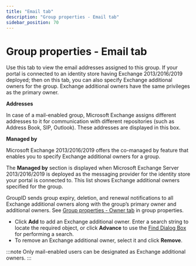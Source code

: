 ```yaml
---
title: "Email tab"
description: "Group properties - Email tab"
sidebar_position: 70
---
```


# Group properties - Email tab

Use this tab to view the email addresses assigned to this group. If your portal is connected to an
identity store having Exchange 2013/2016/2019 deployed; then on this tab, you can also specify
Exchange additional owners for the group. Exchange additional owners have the same privileges as the
primary owner.

**Addresses**

In case of a mail-enabled group, Microsoft Exchange assigns different addresses to it for
communication with different repositories (such as Address Book, SIP, Outlook). These addresses are
displayed in this box.

**Managed by**

Microsoft Exchange 2013/2016/2019 offers the co-managed by feature that enables you to specify
Exchange additional owners for a group.

The **Managed by** section is displayed when Microsoft Exchange Server 2013/2016/2019 is deployed as
the messaging provider for the identity store your portal is connected to. This list shows Exchange
additional owners specified for the group.

GroupID sends group expiry, deletion, and renewal notifications to all Exchange additional owners
along with the group’s primary owner and additional owners. See
[Group properties - Owner tab](/docs/directorymanager/11.0/portal/group/properties/owner.md)
in group properties.

- Click **Add** to add an Exchange additional owner. Enter a search string to locate the required
  object, or click **Advance** to use the
  [Find Dialog Box](/docs/directorymanager/11.0/portal/generalfeatures/find.md) for performing a
  search.
- To remove an Exchange additional owner, select it and click **Remove**.

:::note
Only mail-enabled users can be designated as Exchange additional owners.
:::
